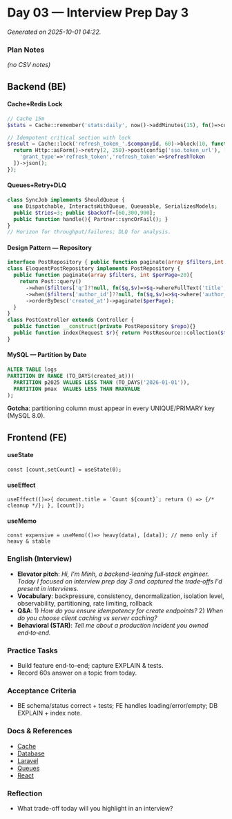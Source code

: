 # Day 03 — Interview Prep Day 3

_Generated on 2025-10-01 04:22._

### Plan Notes
_(no CSV notes)_

## Backend (BE)

#### Cache+Redis Lock
```php
// Cache 15m
$stats = Cache::remember('stats:daily', now()->addMinutes(15), fn()=>computeStats());

// Idempotent critical section with lock
$result = Cache::lock('refresh_token_'.$companyId, 60)->block(10, function () use ($refreshToken) {
  return Http::asForm()->retry(2, 250)->post(config('sso.token_url'), [
    'grant_type'=>'refresh_token','refresh_token'=>$refreshToken
  ])->json();
});
```

#### Queues+Retry+DLQ
```php
class SyncJob implements ShouldQueue {
  use Dispatchable, InteractsWithQueue, Queueable, SerializesModels;
  public $tries=3; public $backoff=[60,300,900];
  public function handle(){ Partner::syncOrFail(); }
}
// Horizon for throughput/failures; DLQ for analysis.
```

#### Design Pattern — Repository
```php
interface PostRepository { public function paginate(array $filters,int $perPage=20): \Illuminate\Contracts\Pagination\LengthAwarePaginator; }
class EloquentPostRepository implements PostRepository {
  public function paginate(array $filters, int $perPage=20){
    return Post::query()
      ->when($filters['q']??null, fn($q,$v)=>$q->whereFullText('title',$v))
      ->when($filters['author_id']??null, fn($q,$v)=>$q->where('author_id',$v))
      ->orderByDesc('created_at')->paginate($perPage);
  }
}
class PostController extends Controller {
  public function __construct(private PostRepository $repo){}
  public function index(Request $r){ return PostResource::collection($this->repo->paginate($r->all())); }
}
```

#### MySQL — Partition by Date
```sql
ALTER TABLE logs
PARTITION BY RANGE (TO_DAYS(created_at))(
  PARTITION p2025 VALUES LESS THAN (TO_DAYS('2026-01-01')),
  PARTITION pmax  VALUES LESS THAN MAXVALUE
);
```
**Gotcha**: partitioning column must appear in every UNIQUE/PRIMARY key (MySQL 8.0).


## Frontend (FE)

#### useState
```tsx
const [count,setCount] = useState(0);
```

#### useEffect
```tsx
useEffect(()=>{ document.title = `Count ${count}`; return () => {/* cleanup */}; }, [count]);
```

#### useMemo
```tsx
const expensive = useMemo(()=> heavy(data), [data]); // memo only if heavy & stable
```

### English (Interview)
- **Elevator pitch**: *Hi, I'm Minh, a backend-leaning full‑stack engineer. Today I focused on interview prep day 3 and captured the trade‑offs I'd present in interviews.*
- **Vocabulary**: backpressure, consistency, denormalization, isolation level, observability, partitioning, rate limiting, rollback
- **Q&A**: 1) *How do you ensure idempotency for create endpoints?*  2) *When do you choose client caching vs server caching?*
- **Behavioral (STAR)**: *Tell me about a production incident you owned end‑to‑end.*


### Practice Tasks
- Build feature end-to-end; capture EXPLAIN & tests.
- Record 60s answer on a topic from today.

### Acceptance Criteria
- BE schema/status correct + tests; FE handles loading/error/empty; DB EXPLAIN + index note.

### Docs & References
- [Cache](https://laravel.com/docs/cache)
- [Database](https://dev.mysql.com/doc/)
- [Laravel](https://laravel.com/docs)
- [Queues](https://laravel.com/docs/queues)
- [React](https://react.dev/learn)

### Reflection
- What trade-off today will you highlight in an interview?